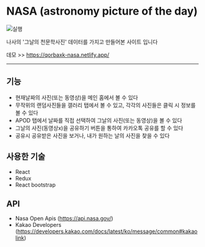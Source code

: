 # NASA (astronomy picture of the day)
![실행](https://user-images.githubusercontent.com/97217443/175255513-8980ee50-17f4-48fb-9c5b-80b77cbb936f.png)

나사의 '그날의 천문학사진' 데이터를 가지고 만들어본 사이트 입니다<br>

데모 >> https://qorbaxk-nasa.netlify.app/

***
## 기능
* 현재날짜의 사진(또는 동영상)을 메인 홈에서 볼 수 있다
* 무작위의 랜덤사진들을 갤러리 탭에서 볼 수 있고, 각각의 사진들은 클릭 시 정보를 볼 수 있다
* APOD 탭에서 날짜를 직접 선택하여 그날의 사진(또는 동영상)을 볼 수 있다
* 그날의 사진(동영상x)을 공유하기 버튼을 통하여 카카오톡 공유를 할 수 있다
* 공유시 공유받은 사진을 보거나, 내가 원하는 날의 사진을 찾을 수 있다

## 사용한 기술
* React
* Redux
* React bootstrap

## API
* Nasa Open Apis (https://api.nasa.gov/)
* Kakao Developers (https://developers.kakao.com/docs/latest/ko/message/common#kakaolink)
